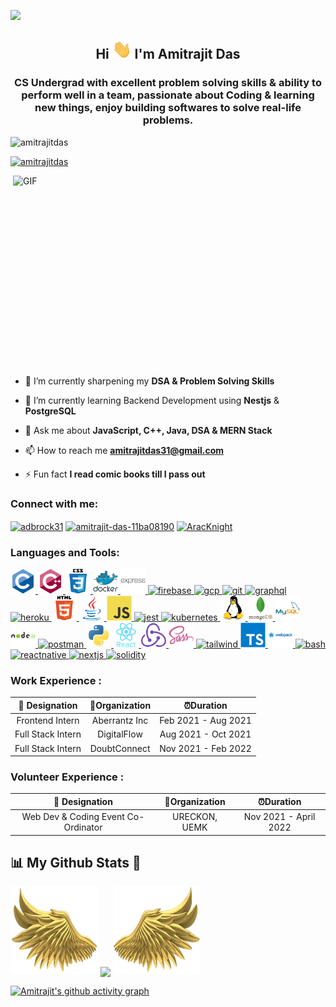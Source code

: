 ![](https://raw.githubusercontent.com/halfrost/halfrost/master/icons/header_.png)
<h2 align="center">Hi <img src="https://raw.githubusercontent.com/ABSphreak/ABSphreak/master/gifs/Hi.gif" height="30px"> I'm Amitrajit Das</h2>
<h3 align="center">CS Undergrad with excellent problem solving skills & ability to perform well in a team, passionate
about Coding & learning new things, enjoy building softwares to solve real-life problems.</h3>

<p align="left"> <img src="https://komarev.com/ghpvc/?username=amitrajitdas&label=Profile%20views&color=0e75b6&style=flat" alt="amitrajitdas" /> </p>

<p align="left"> <a href="https://github.com/ryo-ma/github-profile-trophy"><img src="https://github-profile-trophy.vercel.app/?username=amitrajitdas&theme=algolia" alt="amitrajitdas" /></a> </p>

<img align="right" alt="GIF" src="https://github.com/abhisheknaiidu/abhisheknaiidu/blob/master/code.gif?raw=true" width="500" height="320"/>

- 🌱 I’m currently sharpening my **DSA & Problem Solving Skills**

- 🦄 I’m currently learning Backend Development using **Nestjs** & **PostgreSQL**

- 💬 Ask me about **JavaScript, C++, Java, DSA & MERN Stack**

- 📫 How to reach me **amitrajitdas31@gmail.com**

- ⚡ Fun fact **I read comic books till I pass out**

<h3 align="left">Connect with me:</h3>
<p align="left">
<a href="https://twitter.com/amitrajitdas31" target="blank"><img align="center" src="https://raw.githubusercontent.com/rahuldkjain/github-profile-readme-generator/master/src/images/icons/Social/twitter.svg" alt="adbrock31" height="30" width="40" /></a>
<a href="https://linkedin.com/in/amitrajit-das-11ba08190" target="blank"><img align="center" src="https://raw.githubusercontent.com/rahuldkjain/github-profile-readme-generator/master/src/images/icons/Social/linked-in-alt.svg" alt="amitrajit-das-11ba08190" height="30" width="40" /></a>
<a href="https://www.leetcode.com/AracKnight" target="blank"><img align="center" src="https://raw.githubusercontent.com/rahuldkjain/github-profile-readme-generator/master/src/images/icons/Social/leet-code.svg" alt="AracKnight" height="30" width="40" /></a>
</p>

<h3 align="left">Languages and Tools:</h3>
<p align="left"> <a href="https://www.cprogramming.com/" target="_blank"> <img src="https://raw.githubusercontent.com/devicons/devicon/master/icons/c/c-original.svg" alt="c" width="40" height="40"/> </a> <a href="https://www.w3schools.com/cpp/" target="_blank"> <img src="https://raw.githubusercontent.com/devicons/devicon/master/icons/cplusplus/cplusplus-original.svg" alt="cplusplus" width="40" height="40"/> </a> <a href="https://www.w3schools.com/css/" target="_blank"> <img src="https://raw.githubusercontent.com/devicons/devicon/master/icons/css3/css3-original-wordmark.svg" alt="css3" width="40" height="40"/> </a> <a href="https://www.docker.com/" target="_blank"> <img src="https://raw.githubusercontent.com/devicons/devicon/master/icons/docker/docker-original-wordmark.svg" alt="docker" width="40" height="40"/> </a> <a href="https://expressjs.com" target="_blank"> <img src="https://raw.githubusercontent.com/devicons/devicon/master/icons/express/express-original-wordmark.svg" alt="express" width="40" height="40"/> </a> <a href="https://firebase.google.com/" target="_blank"> <img src="https://www.vectorlogo.zone/logos/firebase/firebase-icon.svg" alt="firebase" width="40" height="40"/> </a> <a href="https://cloud.google.com" target="_blank"> <img src="https://www.vectorlogo.zone/logos/google_cloud/google_cloud-icon.svg" alt="gcp" width="40" height="40"/> </a> <a href="https://git-scm.com/" target="_blank"> <img src="https://www.vectorlogo.zone/logos/git-scm/git-scm-icon.svg" alt="git" width="40" height="40"/> </a> <a href="https://graphql.org" target="_blank"> <img src="https://www.vectorlogo.zone/logos/graphql/graphql-icon.svg" alt="graphql" width="40" height="40"/> </a> <a href="https://heroku.com" target="_blank"> <img src="https://www.vectorlogo.zone/logos/heroku/heroku-icon.svg" alt="heroku" width="40" height="40"/> </a> <a href="https://www.w3.org/html/" target="_blank"> <img src="https://raw.githubusercontent.com/devicons/devicon/master/icons/html5/html5-original-wordmark.svg" alt="html5" width="40" height="40"/> </a> <a href="https://www.java.com" target="_blank"> <img src="https://raw.githubusercontent.com/devicons/devicon/master/icons/java/java-original.svg" alt="java" width="40" height="40"/> </a> <a href="https://developer.mozilla.org/en-US/docs/Web/JavaScript" target="_blank"> <img src="https://raw.githubusercontent.com/devicons/devicon/master/icons/javascript/javascript-original.svg" alt="javascript" width="40" height="40"/> </a> <a href="https://jestjs.io" target="_blank"> <img src="https://www.vectorlogo.zone/logos/jestjsio/jestjsio-icon.svg" alt="jest" width="40" height="40"/> </a> <a href="https://kubernetes.io" target="_blank"> <img src="https://www.vectorlogo.zone/logos/kubernetes/kubernetes-icon.svg" alt="kubernetes" width="40" height="40"/> </a> <a href="https://www.linux.org/" target="_blank"> <img src="https://raw.githubusercontent.com/devicons/devicon/master/icons/linux/linux-original.svg" alt="linux" width="40" height="40"/> </a> <a href="https://www.mongodb.com/" target="_blank"> <img src="https://raw.githubusercontent.com/devicons/devicon/master/icons/mongodb/mongodb-original-wordmark.svg" alt="mongodb" width="40" height="40"/> </a> <a href="https://www.mysql.com/" target="_blank"> <img src="https://raw.githubusercontent.com/devicons/devicon/master/icons/mysql/mysql-original-wordmark.svg" alt="mysql" width="40" height="40"/> </a> <a href="https://nodejs.org" target="_blank"> <img src="https://raw.githubusercontent.com/devicons/devicon/master/icons/nodejs/nodejs-original-wordmark.svg" alt="nodejs" width="40" height="40"/> </a> <a href="https://postman.com" target="_blank"> <img src="https://www.vectorlogo.zone/logos/getpostman/getpostman-icon.svg" alt="postman" width="40" height="40"/> </a> <a href="https://www.python.org" target="_blank"> <img src="https://raw.githubusercontent.com/devicons/devicon/master/icons/python/python-original.svg" alt="python" width="40" height="40"/> </a> <a href="https://reactjs.org/" target="_blank"> <img src="https://raw.githubusercontent.com/devicons/devicon/master/icons/react/react-original-wordmark.svg" alt="react" width="40" height="40"/> </a> <a href="https://redux.js.org" target="_blank"> <img src="https://raw.githubusercontent.com/devicons/devicon/master/icons/redux/redux-original.svg" alt="redux" width="40" height="40"/> </a> <a href="https://sass-lang.com" target="_blank"> <img src="https://raw.githubusercontent.com/devicons/devicon/master/icons/sass/sass-original.svg" alt="sass" width="40" height="40"/> </a> <a href="https://tailwindcss.com/" target="_blank"> <img src="https://www.vectorlogo.zone/logos/tailwindcss/tailwindcss-icon.svg" alt="tailwind" width="40" height="40"/> </a> <a href="https://www.typescriptlang.org/" target="_blank"> <img src="https://raw.githubusercontent.com/devicons/devicon/master/icons/typescript/typescript-original.svg" alt="typescript" width="40" height="40"/> </a> <a href="https://webpack.js.org" target="_blank"> <img src="https://raw.githubusercontent.com/devicons/devicon/d00d0969292a6569d45b06d3f350f463a0107b0d/icons/webpack/webpack-original-wordmark.svg" alt="webpack" width="40" height="40"/> </a> 
<a href="https://www.gnu.org/software/bash/" target="_blank"> <img src="https://www.vectorlogo.zone/logos/gnu_bash/gnu_bash-icon.svg" alt="bash" width="40" height="40"/> </a> <a href="https://reactnative.dev/" target="_blank"> <img src="https://reactnative.dev/img/header_logo.svg" alt="reactnative" width="40" height="40"/> </a>
<a href="https://nextjs.org/" target="_blank"> <img src="https://camo.githubusercontent.com/92ec9eb7eeab7db4f5919e3205918918c42e6772562afb4112a2909c1aaaa875/68747470733a2f2f6173736574732e76657263656c2e636f6d2f696d6167652f75706c6f61642f76313630373535343338352f7265706f7369746f726965732f6e6578742d6a732f6e6578742d6c6f676f2e706e67" alt="nextjs" width="40" height="40"/> </a>
<a href="https://docs.soliditylang.org/en/v0.8.9/" target="_blank"> <img src="https://docs.soliditylang.org/en/v0.8.9/_images/logo.svg" alt="solidity" width="40" height="40"/> </a>
</p>

### Work Experience :

| 💼 Designation |  🏢Organization | ⏰Duration  |
| :-: | :-: | :-: |
| Frontend Intern | Aberrantz Inc | Feb 2021 - Aug 2021 |
| Full Stack Intern | DigitalFlow | Aug 2021 - Oct 2021 |
| Full Stack Intern | DoubtConnect | Nov 2021 - Feb 2022 |

### Volunteer Experience :

| 💼 Designation |  🏢Organization | ⏰Duration  |
| :-: | :-: | :-: |
| Web Dev & Coding Event Co-Ordinator | URECKON, UEMK | Nov 2021 - April 2022 |

## 📊 <strong> My Github Stats 🚀 </strong>

<p align="left">
  <a>
    <img height="140" width="140" src="https://github.com/Anubhavdevv/Anubhavdevv/blob/main/PNG/left.png">
    <img align="center" src="https://github-readme-streak-stats.herokuapp.com?user=AmitrajitDas&theme=react"/>
    <img height="140" width="140" src="https://github.com/Anubhavdevv/Anubhavdevv/blob/main/PNG/right.png">
  </a>
</p>

[![Amitrajit's github activity graph](https://activity-graph.herokuapp.com/graph?username=AmitrajitDas&theme=react-dark)](https://github.com/AmitrajitDas/github-readme-activity-graph)

<!-- <p><img align="left" src="https://github-readme-stats.vercel.app/api/top-langs?username=amitrajitdas&theme=dracula&show_icons=true&count_private=true&locale=en&layout=compact" alt="amitrajitdas" /></p>

<p>&nbsp;<img align="center" src="https://github-readme-stats.vercel.app/api?username=amitrajitdas&theme=dracula&show_icons=true&count_private=true&locale=en" alt="amitrajitdas" /></p>


<p><img align="center" src="https://github-readme-streak-stats.herokuapp.com/?user=amitrajitdas&theme=dracula&" alt="amitrajitdas" /></p> -->


